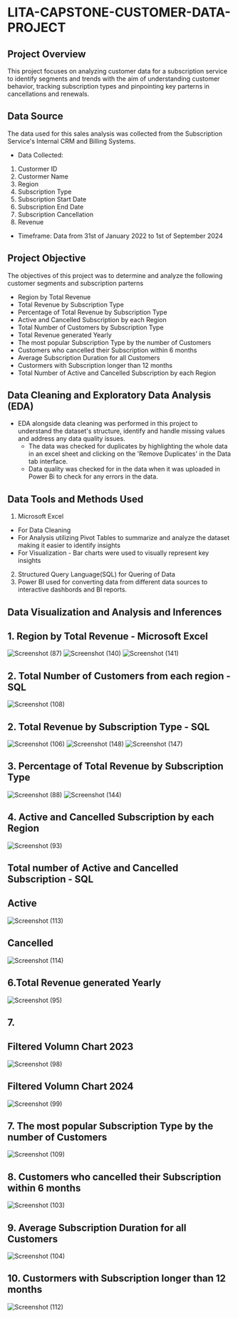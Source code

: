 # LITA-CAPSTONE-CUSTOMER-DATA-PROJECT

## Project Overview
This project focuses on analyzing customer data for a subscription service to identify segments and trends with the aim of understanding customer behavior, tracking subscription types and pinpointing key parterns in cancellations and renewals. 

## Data Source
The data used for this sales analysis was collected from the Subscription Service's Internal CRM and Billing Systems.
- Data Collected:
1. Custormer ID
2. Custormer Name
3. Region
4. Subscription Type
5. Subscription Start Date
6. Subscription End Date
7. Subscription Cancellation
8. Revenue
- Timeframe: Data from 31st of January 2022 to 1st of September 2024

## Project Objective
The objectives of this project was to determine and analyze the following customer segments and subscription parterns
- Region by Total Revenue
- Total Revenue by Subscription Type
- Percentage of Total Revenue by Subscription Type
- Active and Cancelled Subscription by each Region
- Total Number of Customers by Subscription Type
- Total Revenue generated Yearly
- The most popular Subscription Type by the number of Customers
- Customers who cancelled their Subscription within 6 months
- Average Subscription Duration for all Customers
- Custormers with Subscription longer than 12 months
- Total Number of Active and Cancelled Subscription by each Region

## Data Cleaning and Exploratory Data Analysis (EDA)
- EDA alongside data cleaning was performed in this project to understand the dataset's structure, identify and handle missing values and address any data quality issues.
  - The data was checked for duplicates by highlighting the whole data in an excel sheet and clicking on the 'Remove Duplicates' in the Data tab interface.
  - Data quality was checked for in the data when it was uploaded in Power Bi to check for any errors in the data.

## Data Tools and Methods Used
1. Microsoft Excel 
- For Data Cleaning
- For Analysis utilizing Pivot Tables to summarize and analyze the dataset making it easier to identify insights
- For Visualization - Bar charts were used to visually represent key insights
2. Structured Query Language(SQL) for Quering of Data
3. Power BI used for converting data from different data sources to interactive dashbords and BI reports.

## Data Visualization and Analysis and Inferences
## 1. Region by Total Revenue - Microsoft Excel
![Screenshot (87)](https://github.com/user-attachments/assets/4a1dcb89-4ea7-4ce3-8a53-51ca0fd24a37)
![Screenshot (140)](https://github.com/user-attachments/assets/42fe1ee0-da5d-4490-a95a-117bf5741d04)
![Screenshot (141)](https://github.com/user-attachments/assets/1e4d0b6e-31ca-43b1-91eb-86d993658c26)

## 2. Total Number of Customers from each region - SQL
![Screenshot (108)](https://github.com/user-attachments/assets/794ab4a6-bb41-4c34-a0d6-fb3cc8b53fe7)


## 2. Total Revenue by Subscription Type - SQL

![Screenshot (106)](https://github.com/user-attachments/assets/7dcab25d-8cb2-476d-873b-7aff2aebfd53)
![Screenshot (148)](https://github.com/user-attachments/assets/8155b7b9-9a3d-4711-ba8b-4ce21fb3f870)
![Screenshot (147)](https://github.com/user-attachments/assets/3356c7aa-ffc4-43e3-81ec-4881d0feaedc)



## 3. Percentage of Total Revenue by Subscription Type
![Screenshot (88)](https://github.com/user-attachments/assets/38e0be11-66d3-43a6-b904-964c19a8f786)
![Screenshot (144)](https://github.com/user-attachments/assets/3c3df258-dc06-4988-b97d-e4ebbc634231)

## 4. Active and Cancelled Subscription by each Region
![Screenshot (93)](https://github.com/user-attachments/assets/554c709f-44a1-4e69-ac05-042ce5fad944)


## Total number of Active and Cancelled Subscription - SQL
## Active
![Screenshot (113)](https://github.com/user-attachments/assets/3b512405-95fe-4f09-b7f1-61e3381c3300)

## Cancelled
![Screenshot (114)](https://github.com/user-attachments/assets/7c61534c-7817-4783-948c-599f2a93eb62)

## 6.Total Revenue generated Yearly
![Screenshot (95)](https://github.com/user-attachments/assets/4c3a016b-52f2-482e-9280-d5a4fc8493f7)

## 7.
## Filtered Volumn Chart 2023
![Screenshot (98)](https://github.com/user-attachments/assets/ee741791-74db-47df-91a7-427099f53c0a)
## Filtered Volumn Chart 2024
![Screenshot (99)](https://github.com/user-attachments/assets/7a7e0766-e655-450d-83b4-72149e2d9328)


## 7. The most popular Subscription Type by the number of Customers
![Screenshot (109)](https://github.com/user-attachments/assets/5f1505b7-5a25-4735-99e3-58c02776f953)

## 8. Customers who cancelled their Subscription within 6 months
![Screenshot (103)](https://github.com/user-attachments/assets/6a4ab5b8-2381-4657-b5d9-eaa92023ba88)



## 9. Average Subscription Duration for all Customers
![Screenshot (104)](https://github.com/user-attachments/assets/4a3eb551-07ec-42da-8a28-763c1119f44e)


## 10. Custormers with Subscription longer than 12 months
![Screenshot (112)](https://github.com/user-attachments/assets/cb96ccfa-66e4-4cb8-818a-476be8c7bfe8)


